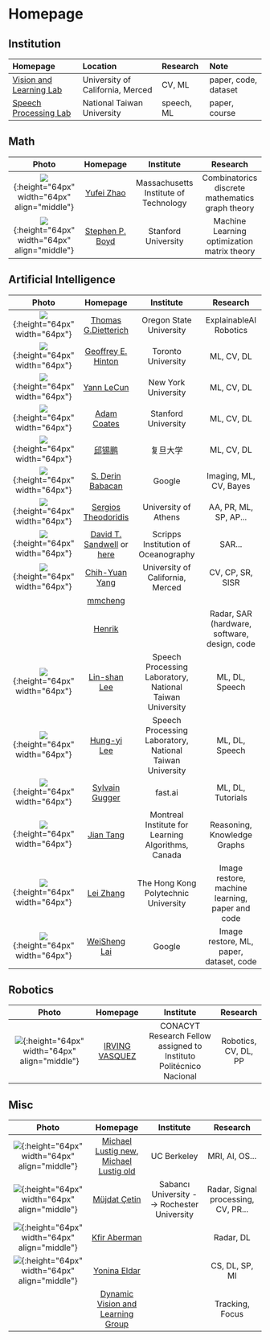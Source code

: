 # Homepage


## Institution

| Homepage | Location  | Research  |  Note    |
|:---------|:----------|:----------|:---------|
| [Vision and Learning Lab](http://vllab.ucmerced.edu/) | University of California, Merced | CV, ML  | paper, code, dataset  |
| [Speech Processing Lab](http://speech.ee.ntu.edu.tw/previous_version/index.htm)  | National Taiwan University | speech, ML | paper, course  |


## Math

|                                           Photo                                           |                             Homepage                             |               Institute               |                         Research                          |
|:-----------------------------------------------------------------------------------------:|:----------------------------------------------------------------:|:-------------------------------------:|:---------------------------------------------------------:|
|  ![](./assets/images/Homepage/YuFeiZhao.jpg){:height="64px" width="64px" align="middle"}  | [Yufei Zhao](http://math.mit.edu/directory/profile.php?pid=1354) | Massachusetts Institute of Technology | Combinatorics <br> discrete mathematics <br> graph theory |
| ![](./assets/images/Homepage/StephenBoyd.jpg){:height="64px" width="64px" align="middle"} |        [Stephen P. Boyd](https://web.stanford.edu/~boyd)         |          Stanford University          |   Machine Learning <br> optimization <br> matrix theory   |

## Artificial Intelligence

|                                            Photo                                            |              Homepage               |                             Institute                              |         Research          |
|:-------------------------------------------------------------------------------------------:|:-----------------------------------:|:------------------------------------------------------------------:|:-------------------------:|
| ![](./assets/images/Homepage/Dietterich.png){:height="64px" width="64px"} | [Thomas G.Dietterich](http://web.engr.oregonstate.edu/~tgd/) | Oregon State University | ExplainableAI <br> Robotics |
| ![](./assets/images/Homepage/Hinton.png){:height="64px" width="64px"} | [Geoffrey E. Hinton](http://www.cs.toronto.edu/~hinton/) | Toronto University | ML, CV, DL |
| ![](./assets/images/Homepage/LeCun.png){:height="64px" width="64px"} | [Yann LeCun](http://yann.lecun.com/) | New York University | ML, CV, DL |
| ![](./assets/images/Homepage/AdamCoates.jpeg){:height="64px" width="64px"} | [Adam Coates](https://cs.stanford.edu/~acoates/) | Stanford University | ML, CV, DL |
| ![](./assets/images/Homepage/xpqiu.jpg){:height="64px" width="64px"} | [邱锡鹏](https://xpqiu.github.io/) | 复旦大学 | ML, CV, DL |
| ![](./assets/images/Homepage/DerinBabacan.jpg){:height="64px" width="64px"} | [S. Derin Babacan](http://www.dbabacan.info/) | Google | Imaging, ML, CV, Bayes |
| ![](./assets/images/Homepage/Theodoridis.jpg){:height="64px" width="64px"} | [Sergios Theodoridis](http://cgi.di.uoa.gr/~stheodor/) | University of Athens | AA, PR, ML, SP, AP... |
| ![](./assets/images/Homepage/Sandwell.jpg){:height="64px" width="64px"} | [David T. Sandwell](https://topex.ucsd.edu/sandwell/) or [here](https://dsandwell.scrippsprofiles.ucsd.edu/) | Scripps Institution of Oceanography | SAR... |
| ![](./assets/images/Homepage/ChihYuanYang.png){:height="64px" width="64px"} | [Chih-Yuan Yang](https://eng.ucmerced.edu/people/cyang35) | University of California, Merced | CV, CP, SR, SISR |
| | [mmcheng](https://mmcheng.net/) |  |
| | [Henrik](https://hforsten.com/)  |   |   Radar, SAR (hardware, software, design, code  |
| ![](./assets/images/Homepage/LinShanLee.jpg){:height="64px" width="64px"} | [Lin-shan Lee](http://speech.ee.ntu.edu.tw/) | Speech Processing Laboratory, National Taiwan University | ML, DL, Speech  |
| ![](./assets/images/Homepage/HungYiLee.png){:height="64px" width="64px"} | [Hung-yi Lee](http://speech.ee.ntu.edu.tw/~tlkagk/)  | Speech Processing Laboratory, National Taiwan University | ML, DL, Speech  |
| ![](./assets/images/Homepage/SylvainGugger.png){:height="64px" width="64px"} | [Sylvain Gugger](https://sgugger.github.io/)  | fast.ai | ML, DL, Tutorials  |
| ![](./assets/images/Homepage/JianTang.jpg){:height="64px" width="64px"} | [Jian Tang](https://jian-tang.com/)  | Montreal Institute for Learning Algorithms, Canada  | Reasoning, Knowledge Graphs  |
| ![](./assets/images/Homepage/LeiZhang.jpg){:height="64px" width="64px"} | [Lei Zhang](http://www4.comp.polyu.edu.hk/~cslzhang/)  | The Hong Kong Polytechnic University   | Image restore, machine learning, paper and code  |
| ![](./assets/images/Homepage/WeiShengLai.jpg){:height="64px" width="64px"} | [WeiSheng Lai](https://www.wslai.net/)  | Google  | Image restore, ML, paper, dataset, code  |




## Robotics

|                                            Photo                                            |              Homepage               |                             Institute                              |         Research          |
|:-------------------------------------------------------------------------------------------:|:-----------------------------------:|:------------------------------------------------------------------:|:-------------------------:|
| ![](./assets/images/Homepage/IrvingVasquez.jpg){:height="64px" width="64px" align="middle"} | [IRVING VASQUEZ](https://jivg.org/) | CONACYT Research Fellow assigned to Instituto Politécnico Nacional | Robotics, <br> CV, DL, PP |


## Misc

|                                            Photo                                            |                                                                            Homepage                                                                             |                  Institute                  |              Research               |
|:-------------------------------------------------------------------------------------------:|:---------------------------------------------------------------------------------------------------------------------------------------------------------------:|:-------------------------------------------:|:-----------------------------------:|
| ![](./assets/images/Homepage/MichaelLustig.jpg){:height="64px" width="64px" align="middle"} | [Michael Lustig new](https://www2.eecs.berkeley.edu/Faculty/Homepages/mlustig.html), [Michael Lustig old](https://people.eecs.berkeley.edu/~mlustig/index.html) |                 UC Berkeley                 |           MRI, AI, OS...            |
| ![](./assets/images/Homepage/MüjdatÇetin.jpg){:height="64px" width="64px" align="middle"}  |                                                      [Müjdat Çetin](http://myweb.sabanciuniv.edu/mcetin/)                                                       | Sabancı University --> Rochester University | Radar, Signal processing, CV, PR... |
| ![](./assets/images/Homepage/KfirAberman.jpg){:height="64px" width="64px" align="middle"}  | [Kfir Aberman](https://kfiraberman.github.io/)   |     |  Radar, DL   |
| ![](./assets/images/Homepage/YoninaEldar.jpg){:height="64px" width="64px" align="middle"}  |  [Yonina Eldar](http://www.wisdom.weizmann.ac.il/~yonina/YoninaEldar/index.html)  |         |  CS, DL, SP, MI   |
| | [Dynamic Vision and Learning Group](https://dvl.in.tum.de/) |  | Tracking, Focus |

